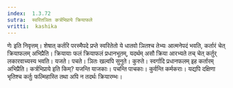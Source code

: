 ```yaml
---
index:  1.3.72
sutra:  स्वरितञितः कर्त्रभिप्राये क्रियाफले
vritti:  kashika 
---
```


णेः इति निवृत्तम्। शेषात् कर्तरि परस्मैपदे प्रप्ते स्वरितेतो ये धातवो ञितश्च तेभ्यः आत्मनेपदं भवति, कर्तारं चेत् क्रियाफलम् अभिप्रैति। क्रियायाः फलं क्रियाफलं प्रधानभूतम्, यदर्थम् असौ क्रिया आरभ्यते तच् चेत् कर्तुर् लकारवाच्यस्य भवति। यजते। पचते। ञितः खल्वपि सुनुते। कुरुते। स्वर्गादि प्रधानफलम् इह कर्तारम् अभिप्रैति। कर्त्रभिप्राये इति किम्? यजन्ति याजकाः। पचन्ति पाचकाः। कुर्वन्ति कर्मकराः। यद्यपि दक्षिणा भृतिश्च कर्तुः फल्मिहास्ति तथा अपि न तदर्थः क्रियारम्भः।

